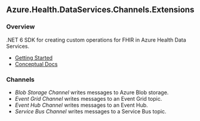 ## Azure.Health.DataServices.Channels.Extensions

### Overview
.NET 6 SDK for creating custom operations for FHIR in Azure Health Data Services.
- [Getting Started](https://github.com/Azure/health-data-services-sdk#getting-started)
- [Conceptual Docs](https://github.com/Azure/health-data-services-sdk/blob/main/docs/concepts.md)

### Channels
- *Blob Storage Channel* writes messages to Azure Blob storage.
- *Event Grid Channel* writes messages to an Event Grid topic.
- *Event Hub Channel* writes messages to an Event Hub.
- *Service Bus Channel* writes messages to a Service Bus topic.